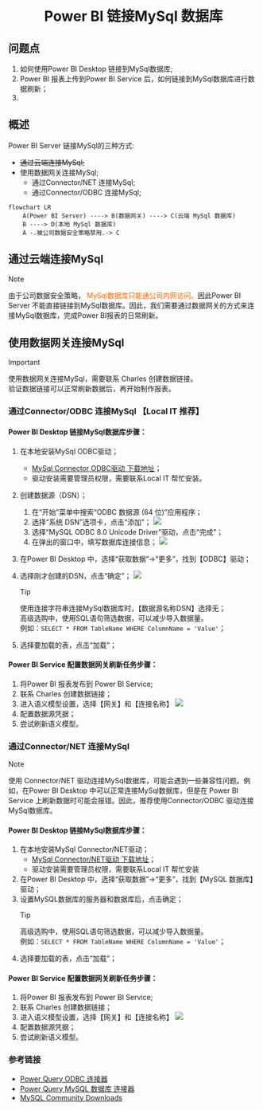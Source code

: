 # <center>Power BI 链接MySql 数据库</center>
## 问题点
1. 如何使用Power BI Desktop 链接到MySql数据库;
2. Power BI 报表上传到Power BI Service 后，如何链接到MySql数据库进行数据刷新；
3. 

## 概述
Power BI Server 链接MySql的三种方式:
* ~~通过云端连接MySql;~~
* 使用数据网关连接MySql;
    * 通过Connector/NET 连接MySql;
    * 通过Connector/ODBC 连接MySql;

```mermaid
flowchart LR
    A(Power BI Server) ----> B(数据网关) ----> C(云端 MySql 数据库)
    B ----> D(本地 MySql 数据库)
    A -.被公司数据安全策略禁用.-> C
```

## 通过云端连接MySql
> [!NOTE] 
> 由于公司数据安全策略， <font color=#ff6600>MySql数据库只能通公司内网访问。</font>因此Power BI Server 不能直接链接到MySql数据库。因此，我们需要通过数据网关的方式来连接MySql数据库，完成Power BI报表的日常刷新。

## 使用数据网关连接MySql
> [!IMPORTANT]
> 使用数据网关连接MySql，需要联系 Charles 创建数据链接。</br>
> 验证数据链接可以正常刷新数据后，再开始制作报表。

### 通过Connector/ODBC 连接MySql 【Local IT 推荐】

#### Power BI Desktop 链接MySql数据库步骤：
1. 在本地安装MySql ODBC驱动；
    * [MySql Connector ODBC驱动 下载地址](https://dev.mysql.com/downloads/connector/odbc/)；
    * 驱动安装需要管理员权限，需要联系Local IT 帮忙安装。

2. 创建数据源（DSN）；
    1. 在“开始”菜单中搜索“ODBC 数据源 (64 位)”应用程序；
    2. 选择“系统 DSN”选项卡，点击“添加”；
        ![](Image/ODBC应用程序.png)
    3. 选择“MySQL ODBC 8.0 Unicode Driver”驱动，点击“完成”；
    4. 在弹出的窗口中，填写数据库连接信息；
        ![](Image/MySqlODBCSetting.png)
3. 在Power BI Desktop 中，选择“获取数据”->“更多”，找到【ODBC】驱动；
4. 选择刚才创建的DSN，点击“确定”；
    ![](Image/SelectODBC.png)
    > [!TIP]
    > 使用连接字符串连接MySql数据库时，【数据源名称DSN】选择无；</br>
    > 高级选购中，使用SQL语句筛选数据，可以减少导入数据量。</br>例如：`SELECT * FROM TableName WHERE ColumnName = 'Value'`；
5. 选择要加载的表，点击“加载”；

#### Power BI Service 配置数据网关刷新任务步骤：
1. 将Power BI 报表发布到 Power BI Service;
2. 联系 Charles 创建数据链接；
3. 进入语义模型设置，选择【网关】和【连接名称】
   ![](Image/语义模型设置.png)  
4. 配置数据源凭据；
5. 尝试刷新语义模型。

### 通过Connector/NET 连接MySql 
> [!NOTE]
> 使用 Connector/NET 驱动连接MySql数据库，可能会遇到一些兼容性问题。例如，在Power BI Desktop 中可以正常连接MySql数据库，但是在 Power BI Service 上刷新数据时可能会报错。因此，推荐使用Connector/ODBC 驱动连接MySql数据库。

#### Power BI Desktop 链接MySql数据库步骤：
1. 在本地安装MySql Connector/NET驱动；
    * [MySql Connector/NET驱动 下载地址](https://dev.mysql.com/downloads/connector/net/)；
    * 驱动安装需要管理员权限，需要联系Local IT 帮忙安装
2. 在Power BI Desktop 中，选择“获取数据”->“更多”，找到【MySQL 数据库】驱动；
3. 设置MySQL数据库的服务器和数据库后，点击确定；
    > [!TIP]
    > 高级选购中，使用SQL语句筛选数据，可以减少导入数据量。</br>例如：`SELECT * FROM TableName WHERE ColumnName = 'Value'`；
4. 选择要加载的表，点击“加载”；

#### Power BI Service 配置数据网关刷新任务步骤：
1. 将Power BI 报表发布到 Power BI Service;
2. 联系 Charles 创建数据链接；
3. 进入语义模型设置，选择【网关】和【连接名称】
   ![](Image/语义模型设置.png)  
4. 配置数据源凭据；
5. 尝试刷新语义模型。

### 参考链接
* [Power Query ODBC 连接器](https://learn.microsoft.com/zh-cn/power-query/connectors/odbc)
* [Power Query MySQL 数据库 连接器](https://learn.microsoft.com/zh-cn/power-query/connectors/mysql-database)
* [MySQL Community Downloads](https://dev.mysql.com/downloads/)
